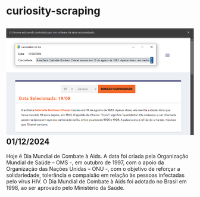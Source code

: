 # curiosity-scraping
![Budget](./execucao.png)
01/12/2024
-
Hoje é Dia Mundial de Combate à Aids. A data foi criada pela Organização Mundial de Saúde – OMS -, em outubro de 1997, com o apoio da Organização das Nações Unidas – ONU -, com o objetivo de reforçar a solidariedade, tolerância e compaixão em relação às pessoas infectadas pelo vírus HIV. O Dia Mundial de Combate à Aids foi adotado no Brasil em 1998, ao ser aprovado pelo Ministério da Saúde.
